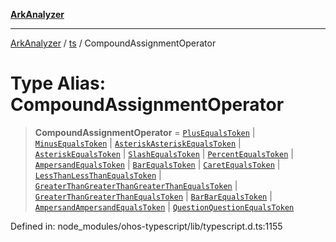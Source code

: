 [**ArkAnalyzer**](../../../../README.md)

***

[ArkAnalyzer](../../../../globals.md) / [ts](../README.md) / CompoundAssignmentOperator

# Type Alias: CompoundAssignmentOperator

> **CompoundAssignmentOperator** = [`PlusEqualsToken`](../enumerations/SyntaxKind.md#plusequalstoken) \| [`MinusEqualsToken`](../enumerations/SyntaxKind.md#minusequalstoken) \| [`AsteriskAsteriskEqualsToken`](../enumerations/SyntaxKind.md#asteriskasteriskequalstoken) \| [`AsteriskEqualsToken`](../enumerations/SyntaxKind.md#asteriskequalstoken) \| [`SlashEqualsToken`](../enumerations/SyntaxKind.md#slashequalstoken) \| [`PercentEqualsToken`](../enumerations/SyntaxKind.md#percentequalstoken) \| [`AmpersandEqualsToken`](../enumerations/SyntaxKind.md#ampersandequalstoken) \| [`BarEqualsToken`](../enumerations/SyntaxKind.md#barequalstoken) \| [`CaretEqualsToken`](../enumerations/SyntaxKind.md#caretequalstoken) \| [`LessThanLessThanEqualsToken`](../enumerations/SyntaxKind.md#lessthanlessthanequalstoken) \| [`GreaterThanGreaterThanGreaterThanEqualsToken`](../enumerations/SyntaxKind.md#greaterthangreaterthangreaterthanequalstoken) \| [`GreaterThanGreaterThanEqualsToken`](../enumerations/SyntaxKind.md#greaterthangreaterthanequalstoken) \| [`BarBarEqualsToken`](../enumerations/SyntaxKind.md#barbarequalstoken) \| [`AmpersandAmpersandEqualsToken`](../enumerations/SyntaxKind.md#ampersandampersandequalstoken) \| [`QuestionQuestionEqualsToken`](../enumerations/SyntaxKind.md#questionquestionequalstoken)

Defined in: node\_modules/ohos-typescript/lib/typescript.d.ts:1155

